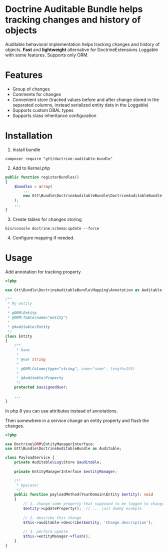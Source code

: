 Doctrine Auditable Bundle helps tracking changes and history of objects
===========================================

Auditable behavioral implementation helps tracking changes and history of objects.
**Fast** and **lightweight** alternative for DoctrineExtensions Loggable with some features.
Supports only ORM.

Features
===
- Group of changes
- Comments for changes
- Convenient store (tracked values before and after change stored in the separated columns, instead serialized entity data in the Loggable)
- Supports custom DBAL types
- Supports class inheritance configuration 

Installation
===
1. Install bundle
```
composer require "gtt/doctrine-auditable-bundle"
```

2. Add to Kernel.php
```php
public function registerBundles()
{
    $bundles = array(
        ...
        new Gtt\Bundle\DoctrineAuditableBundle\DoctrineAuditableBundle(),
    );
    ...
}
```
3. Create tables for changes storing
```
bin/console doctrine:schema:update --force
```
4. Configure mapping if needed.

Usage
=====

Add annotation for tracking property
```php
<?php

use Gtt\Bundle\DoctrineAuditableBundle\Mapping\Annotation as Auditable;

/**
 * My entity
 *
 * @ORM\Entity
 * @ORM\Table(name="entity")
 *
 * @Auditable\Entity
 */
class Entity
{
    /**
     * Name
     *
     * @var string
     *
     * @ORM\Column(type="string", name="name", length=255)
     *
     * @Auditable\Property
     */
    protected $assignedUser;
    
    ...
}
```
In php 8 you can use attributes instead of annotations.

Then somewhere in a service change an entity property and flush the changes.
```php
<?php

use Doctrine\ORM\EntityManagerInterface;
use Gtt\Bundle\DoctrineAuditableBundle as Auditable;

class PayloadService {
    private Auditable\Log\Store $auditable;
    
    private EntityManagerInterface $entityManager;

    /**
     * Operate!
     */
    public function payloadMethod(YourDomain\Entity $entity): void 
    {
        // 1. change some property that supposed to be logged to changelog
        $entity->updateProperty();  // ... just dummy example
        
        // 2. describe this change
        $this->auditable->describe($entity, 'Change description');
      
        // 3. perform update 
        $this->entityManager->flush();
    }
}
```
